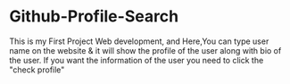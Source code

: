 # Github-Profile-Search
This is my First Project Web development, and Here,You can type user name on the website &amp; it will show the profile of the user along with bio of the user. If you want the information of the user you need to click  the "check profile"
